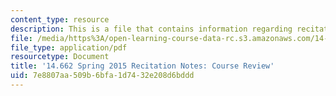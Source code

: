 ```yaml
---
content_type: resource
description: This is a file that contains information regarding recitation 15.
file: /media/https%3A/open-learning-course-data-rc.s3.amazonaws.com/14-662-labor-economics-ii-spring-2015/7e8807aa509b6bfa1d7432e208d6bddd_MIT14_662S15_Review.pdf
file_type: application/pdf
resourcetype: Document
title: '14.662 Spring 2015 Recitation Notes: Course Review'
uid: 7e8807aa-509b-6bfa-1d74-32e208d6bddd
---
```

